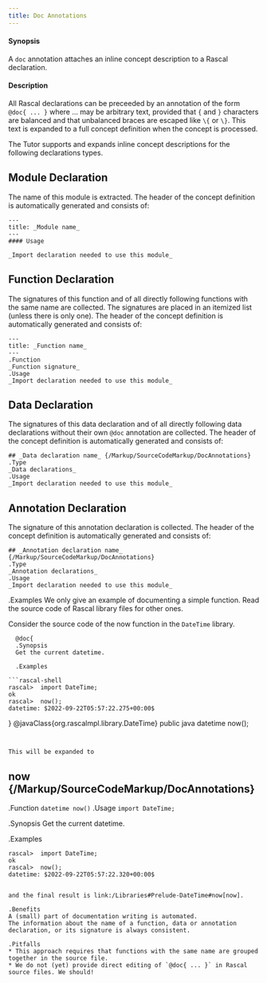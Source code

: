 ```yaml
---
title: Doc Annotations
---
```


#### Synopsis

A `doc` annotation attaches an inline concept description to a Rascal declaration.

#### Description

All Rascal declarations can be preceeded by an annotation of the form `@doc{ ... }` where ... may be arbitrary text, 
provided that `{` and `}` characters are balanced and that unbalanced braces are escaped like `\{` or `\}`. 
This text is expanded to a full concept definition when the concept is processed. 


The Tutor supports and expands inline concept descriptions for the following declarations types.

## Module Declaration

The name of this module is extracted.
The header of the concept definition is automatically generated and consists of:

```
---
title: _Module name_
---
#### Usage

_Import declaration needed to use this module_
```

## Function Declaration

The signatures of this function and of all directly following functions with the same name are collected. 
The signatures are placed in an itemized list (unless there is only one).
The header of the concept definition is automatically generated and consists of:

```
---
title: _Function name_
---
.Function
_Function signature_
.Usage
_Import declaration needed to use this module_
```

## Data Declaration

The signatures of this data declaration and of all directly following data declarations without their own `@doc` annotation 
are collected.
The header of the concept definition is automatically generated and consists of:

```
## _Data declaration name_ {/Markup/SourceCodeMarkup/DocAnnotations}
.Type
_Data declarations_
.Usage
_Import declaration needed to use this module_
```

## Annotation Declaration

The signature of this annotation declaration is collected.
The header of the concept definition is automatically generated and consists of:

```
## _Annotation declaration name_ {/Markup/SourceCodeMarkup/DocAnnotations}
.Type
_Annotation declarations_
.Usage
_Import declaration needed to use this module_
```

.Examples
We only give an example of documenting a simple function. Read the source code of Rascal library files for other ones. 

Consider the source code of the now function in the `DateTime` library.

```
  @doc{
  .Synopsis
  Get the current datetime.

  .Examples

```rascal-shell
rascal>  import DateTime;
ok
rascal>  now();
datetime: $2022-09-22T05:57:22.275+00:00$
```
  }
  @javaClass{org.rascalmpl.library.DateTime}
  public java datetime now();
```
  
  
This will be expanded to

```
## now {/Markup/SourceCodeMarkup/DocAnnotations}
  .Function
  `datetime now()`
  .Usage
  `import DateTime;`

  .Synopsis
  Get the current datetime.

  .Examples

```rascal-shell
rascal>  import DateTime;
ok
rascal>  now();
datetime: $2022-09-22T05:57:22.320+00:00$
```
```

and the final result is link:/Libraries#Prelude-DateTime#now[now].

.Benefits
A (small) part of documentation writing is automated.
The information about the name of a function, data or annotation declaration, or its signature is always consistent.

.Pitfalls 
* This approach requires that functions with the same name are grouped together in the source file.
* We do not (yet) provide direct editing of `@doc{ ... }` in Rascal source files. We should!

